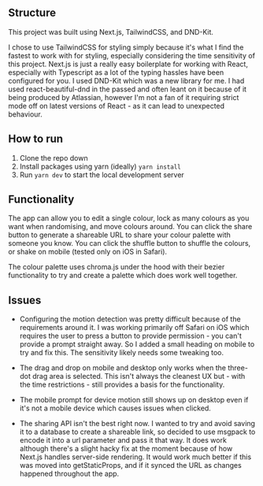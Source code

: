 ## Structure

This project was built using Next.js, TailwindCSS, and DND-Kit.

I chose to use TailwindCSS for styling simply because it's what I find the fastest to work with for styling, especially considering the time sensitivity of this project. Next.js is just a really easy boilerplate for working with React, especially with Typescript as a lot of the typing hassles have been configured for you. I used DND-Kit which was a new library for me. I had used react-beautiful-dnd in the passed and often leant on it because of it being produced by Atlassian, however I'm not a fan of it requiring strict mode off on latest versions of React - as it can lead to unexpected behaviour.

## How to run

1. Clone the repo down
2. Install packages using yarn (ideally) `yarn install`
3. Run `yarn dev` to start the local development server

## Functionality

The app can allow you to edit a single colour, lock as many colours as you want when randomising, and move colours around. You can click the share button to generate a shareable URL to share your colour palette with someone you know. You can click the shuffle button to shuffle the colours, or shake on mobile (tested only on iOS in Safari).

The colour palette uses chroma.js under the hood with their bezier functionality to try and create a palette which does work well together.

## Issues

- Configuring the motion detection was pretty difficult because of the requirements around it. I was working primarily off Safari on iOS which requires the user to press a button to provide permission - you can't provide a prompt straight away. So I added a small heading on mobile to try and fix this. The sensitivity likely needs some tweaking too.

- The drag and drop on mobile and desktop only works when the three-dot drag area is selected. This isn't always the cleanest UX but - with the time restrictions - still provides a basis for the functionality.

- The mobile prompt for device motion still shows up on desktop even if it's not a mobile device which causes issues when clicked.

- The sharing API isn't the best right now. I wanted to try and avoid saving it to a database to create a shareable link, so decided to use msgpack to encode it into a url parameter and pass it that way. It does work although there's a slight hacky fix at the moment because of how Next.js handles server-side rendering. It would work much better if this was moved into getStaticProps, and if it synced the URL as changes happened throughout the app.
